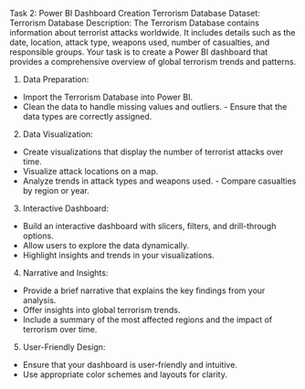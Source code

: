 Task 2: Power BI Dashboard Creation Terrorism Database
Dataset: Terrorism Database
Description:
The Terrorism Database contains information about terrorist attacks worldwide. It includes details such as the date, location, attack type, weapons used, number of casualties, and responsible groups. Your task is to create a Power BI dashboard that provides a comprehensive overview of global terrorism trends and patterns.
1.	Data Preparation:
-	Import the Terrorism Database into Power BI.
-	Clean the data to handle missing values and outliers.   - Ensure that the data types are correctly assigned.
2.	Data Visualization:
-	Create visualizations that display the number of terrorist attacks over time.
-	Visualize attack locations on a map.
-	Analyze trends in attack types and weapons used.   - Compare casualties by region or year.
3.	Interactive Dashboard:
-	Build an interactive dashboard with slicers, filters, and drill-through options.
-	Allow users to explore the data dynamically.
-	Highlight insights and trends in your visualizations.
4.	Narrative and Insights:
-	Provide a brief narrative that explains the key findings from your analysis.
-	Offer insights into global terrorism trends.
-	Include a summary of the most affected regions and the impact of terrorism     over time.
5.	User-Friendly Design:
-	Ensure that your dashboard is user-friendly and intuitive.
-	Use appropriate color schemes and layouts for clarity.

